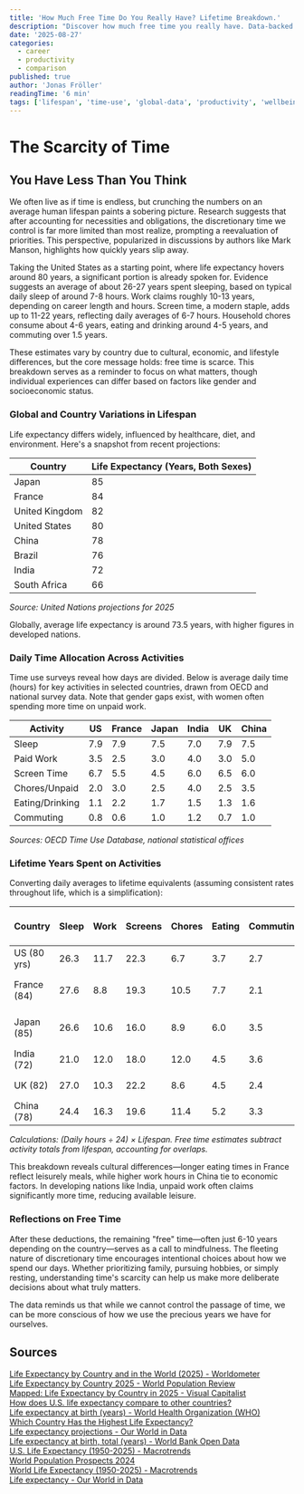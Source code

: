 ```yaml
---
title: 'How Much Free Time Do You Really Have? Lifetime Breakdown.'
description: "Discover how much free time you really have. Data-backed breakdown of lifetime hours spent on sleep, work, screen time, chores, eating and commuting."
date: '2025-08-27'
categories:
  - career
  - productivity
  - comparison
published: true
author: 'Jonas Fröller'
readingTime: '6 min'
tags: ['lifespan', 'time-use', 'global-data', 'productivity', 'wellbeing']
---
```


<script>
  import AudioNativePlayer from '$lib/components/AudioNativePlayer.svelte';
  import LinkPreviewCard from '$lib/components/LinkPreviewCard.svelte';
</script>

# The Scarcity of Time

<AudioNativePlayer />

## You Have Less Than You Think

<LinkPreviewCard url="https://www.bryanbraun.com/your-life/weeks.html" />

We often live as if time is endless, but crunching the numbers on an average human lifespan paints a sobering picture. Research suggests that after accounting for necessities and obligations, the discretionary time we control is far more limited than most realize, prompting a reevaluation of priorities. This perspective, popularized in discussions by authors like Mark Manson, highlights how quickly years slip away.

Taking the United States as a starting point, where life expectancy hovers around 80 years, a significant portion is already spoken for. Evidence suggests an average of about 26-27 years spent sleeping, based on typical daily sleep of around 7-8 hours. Work claims roughly 10-13 years, depending on career length and hours. Screen time, a modern staple, adds up to 11-22 years, reflecting daily averages of 6-7 hours. Household chores consume about 4-6 years, eating and drinking around 4-5 years, and commuting over 1.5 years.

These estimates vary by country due to cultural, economic, and lifestyle differences, but the core message holds: free time is scarce. This breakdown serves as a reminder to focus on what matters, though individual experiences can differ based on factors like gender and socioeconomic status.

### Global and Country Variations in Lifespan

Life expectancy differs widely, influenced by healthcare, diet, and environment. Here's a snapshot from recent projections:

| Country        | Life Expectancy (Years, Both Sexes) |
| -------------- | ----------------------------------- |
| Japan          | 85                                  |
| France         | 84                                  |
| United Kingdom | 82                                  |
| United States  | 80                                  |
| China          | 78                                  |
| Brazil         | 76                                  |
| India          | 72                                  |
| South Africa   | 66                                  |

_Source: United Nations projections for 2025_

Globally, average life expectancy is around 73.5 years, with higher figures in developed nations.

### Daily Time Allocation Across Activities

Time use surveys reveal how days are divided. Below is average daily time (hours) for key activities in selected countries, drawn from OECD and national survey data. Note that gender gaps exist, with women often spending more time on unpaid work.

| Activity        | US  | France | Japan | India | UK  | China |
| --------------- | --- | ------ | ----- | ----- | --- | ----- |
| Sleep           | 7.9 | 7.9    | 7.5   | 7.0   | 7.9 | 7.5   |
| Paid Work       | 3.5 | 2.5    | 3.0   | 4.0   | 3.0 | 5.0   |
| Screen Time     | 6.7 | 5.5    | 4.5   | 6.0   | 6.5 | 6.0   |
| Chores/Unpaid   | 2.0 | 3.0    | 2.5   | 4.0   | 2.5 | 3.5   |
| Eating/Drinking | 1.1 | 2.2    | 1.7   | 1.5   | 1.3 | 1.6   |
| Commuting       | 0.8 | 0.6    | 1.0   | 1.2   | 0.7 | 1.0   |

_Sources: OECD Time Use Database, national statistical offices_

### Lifetime Years Spent on Activities

Converting daily averages to lifetime equivalents (assuming consistent rates throughout life, which is a simplification):

| Country     | Sleep | Work | Screens | Chores | Eating | Commuting | Est. Free Time |
| ----------- | ----- | ---- | ------- | ------ | ------ | --------- | -------------- |
| US (80 yrs) | 26.3  | 11.7 | 22.3    | 6.7    | 3.7    | 2.7       | ~6-8 yrs       |
| France (84) | 27.6  | 8.8  | 19.3    | 10.5   | 7.7    | 2.1       | ~8-10 yrs      |
| Japan (85)  | 26.6  | 10.6 | 16.0    | 8.9    | 6.0    | 3.5       | ~10-12 yrs     |
| India (72)  | 21.0  | 12.0 | 18.0    | 12.0   | 4.5    | 3.6       | ~1-3 yrs       |
| UK (82)     | 27.0  | 10.3 | 22.2    | 8.6    | 4.5    | 2.4       | ~7-9 yrs       |
| China (78)  | 24.4  | 16.3 | 19.6    | 11.4   | 5.2    | 3.3       | ~2-4 yrs       |

_Calculations: (Daily hours ÷ 24) × Lifespan. Free time estimates subtract activity totals from lifespan, accounting for overlaps._

This breakdown reveals cultural differences—longer eating times in France reflect leisurely meals, while higher work hours in China tie to economic factors. In developing nations like India, unpaid work often claims significantly more time, reducing available leisure.

### Reflections on Free Time

After these deductions, the remaining "free" time—often just 6-10 years depending on the country—serves as a call to mindfulness. The fleeting nature of discretionary time encourages intentional choices about how we spend our days. Whether prioritizing family, pursuing hobbies, or simply resting, understanding time's scarcity can help us make more deliberate decisions about what truly matters.

The data reminds us that while we cannot control the passage of time, we can be more conscious of how we use the precious years we have for ourselves.

<div id="research-sources">

## Sources

[Life Expectancy by Country and in the World (2025) - Worldometer](https://www.worldometers.info/demographics/life-expectancy/)  
[Life Expectancy by Country 2025 - World Population Review](https://worldpopulationreview.com/country-rankings/life-expectancy-by-country)  
[Mapped: Life Expectancy by Country in 2025 - Visual Capitalist](https://www.visualcapitalist.com/mapped-life-expectancy-by-country-in-2025/)  
[How does U.S. life expectancy compare to other countries?](https://www.healthsystemtracker.org/chart-collection/u-s-life-expectancy-compare-countries/)  
[Life expectancy at birth (years) - World Health Organization (WHO)](https://www.who.int/data/gho/data/indicators/indicator-details/GHO/life-expectancy-at-birth-%28years%29)  
[Which Country Has the Highest Life Expectancy?](https://www.jagranjosh.com/general-knowledge/list-of-countries-with-highest-life-expectancy-1748782202-1)  
[Life expectancy projections - Our World in Data](https://ourworldindata.org/grapher/future-life-expectancy-projections)  
[Life expectancy at birth, total (years) - World Bank Open Data](https://data.worldbank.org/indicator/SP.DYN.LE00.IN)  
[U.S. Life Expectancy (1950-2025) - Macrotrends](https://www.macrotrends.net/global-metrics/countries/usa/united-states/life-expectancy)  
[World Population Prospects 2024](https://population.un.org/wpp/)  
[World Life Expectancy (1950-2025) - Macrotrends](https://www.macrotrends.net/global-metrics/countries/wld/world/life-expectancy)  
[Life expectancy - Our World in Data](https://ourworldindata.org/grapher/life-expectancy-hmd-unwpp)

</div>
